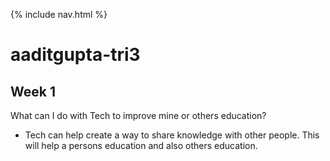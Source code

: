 {% include nav.html %}

# aaditgupta-tri3

## Week 1

What can I do with Tech to improve mine or others education?
- Tech can help create a way to share knowledge with other people. This will help a persons education and also others education.

